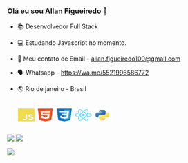### Olá eu sou Allan Figueiredo 👋


- 📚 Desenvolvedor Full Stack
- 💻 Estudando Javascript no momento.
- 💬 Meu contato de Email - allan.figueiredo100@gmail.com
- 🗣️ Whatsapp - https://wa.me/5521996586772
- 🌎 Rio de janeiro - Brasil

  
  <div style="display: inline_block"><br>
  <img align="center" alt="Allan-Js" height="30" width="40" src="https://raw.githubusercontent.com/devicons/devicon/master/icons/javascript/javascript-plain.svg">
  <img align="center" alt="Allan-HTML" height="30" width="40" src="https://raw.githubusercontent.com/devicons/devicon/master/icons/html5/html5-original.svg">
  <img align="center" alt="Allan-CSS" height="30" width="40" src="https://raw.githubusercontent.com/devicons/devicon/master/icons/css3/css3-original.svg">
  <img align="center" alt="Allan-React" height="30" width="40" src="https://raw.githubusercontent.com/devicons/devicon/master/icons/react/react-original.svg">
  <img align="center" alt="Allan-Python" height="30" width="40" src="https://raw.githubusercontent.com/devicons/devicon/master/icons/python/python-original.svg">  
  
  
</div>
  
  
  ##
  
  
  <div> 
 

  <a href = "allan.figueiredo100@gmail.com"><img src="https://img.shields.io/badge/-Gmail-%23333?style=for-the-badge&logo=gmail&logoColor=white" target="_blank"></a>
  <a href="https://www.linkedin.com/in/allan-figueiredo-255385138/" target="_blank"><img src="https://img.shields.io/badge/-LinkedIn-%230077B5?style=for-the-badge&logo=linkedin&logoColor=white" target="_blank"></a>

 
</div>

<td><img width="400px" align="left" src="https://github-readme-stats-git-masterrstaa-rickstaa.vercel.app/api/top-langs/?username=Allan-Figueiredo&hide=html,TSQL,CSS,PLSQL,php,SCSS,Jupyter%20Notebook&layout=compact&count_private=true&langs_count=8" /></td>
